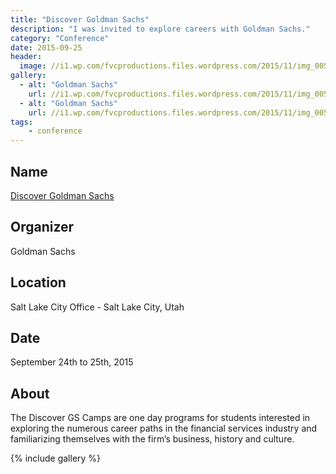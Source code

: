```yaml
---
title: "Discover Goldman Sachs"
description: "I was invited to explore careers with Goldman Sachs."
category: "Conference"
date: 2015-09-25
header:
  image: //i1.wp.com/fvcproductions.files.wordpress.com/2015/11/img_0052.jpg
gallery:
  - alt: "Goldman Sachs"
    url: //i1.wp.com/fvcproductions.files.wordpress.com/2015/11/img_0052.jpg
  - alt: "Goldman Sachs"
    url: //i1.wp.com/fvcproductions.files.wordpress.com/2015/11/img_0054.jpg
tags:
    - conference
---
```


## Name

<a title="Discover Goldman Sachs" href="//www.goldmansachs.com/careers/why-goldman-sachs/diversity/diversity-us.html" target="_blank" rel="noopener">Discover Goldman Sachs</a>

## Organizer

Goldman Sachs

## Location

Salt Lake City Office - Salt Lake City, Utah

## Date

September 24th to 25th, 2015

## About

The Discover GS Camps are one day programs for students interested in exploring the numerous career paths in the financial services industry and familiarizing themselves with the firm’s business, history and culture.

{% include gallery %}
